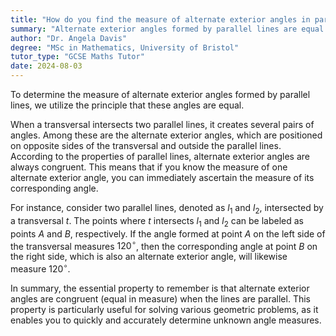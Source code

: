 ```yaml
---
title: "How do you find the measure of alternate exterior angles in parallel lines?"
summary: "Alternate exterior angles formed by parallel lines are equal in measure. This property can be used to determine the size of these angles."
author: "Dr. Angela Davis"
degree: "MSc in Mathematics, University of Bristol"
tutor_type: "GCSE Maths Tutor"
date: 2024-08-03
---
```


To determine the measure of alternate exterior angles formed by parallel lines, we utilize the principle that these angles are equal.

When a transversal intersects two parallel lines, it creates several pairs of angles. Among these are the alternate exterior angles, which are positioned on opposite sides of the transversal and outside the parallel lines. According to the properties of parallel lines, alternate exterior angles are always congruent. This means that if you know the measure of one alternate exterior angle, you can immediately ascertain the measure of its corresponding angle.

For instance, consider two parallel lines, denoted as $l_1$ and $l_2$, intersected by a transversal $t$. The points where $t$ intersects $l_1$ and $l_2$ can be labeled as points $A$ and $B$, respectively. If the angle formed at point $A$ on the left side of the transversal measures $120^\circ$, then the corresponding angle at point $B$ on the right side, which is also an alternate exterior angle, will likewise measure $120^\circ$.

In summary, the essential property to remember is that alternate exterior angles are congruent (equal in measure) when the lines are parallel. This property is particularly useful for solving various geometric problems, as it enables you to quickly and accurately determine unknown angle measures.
    